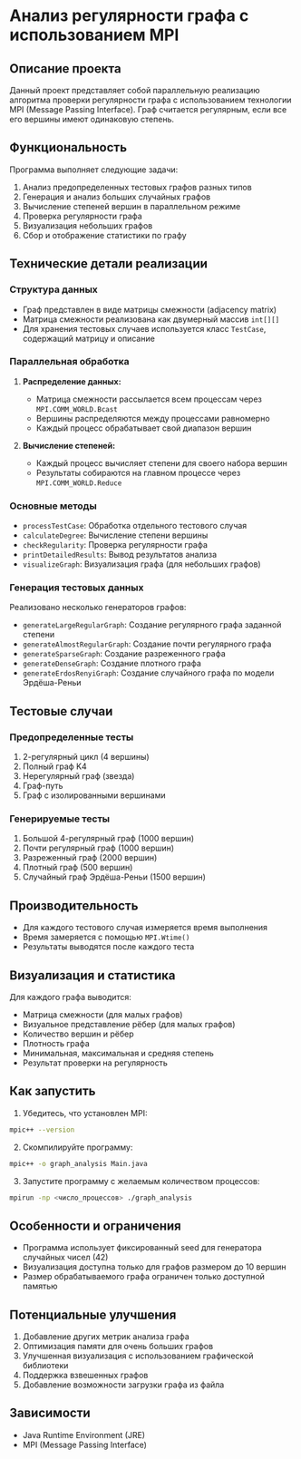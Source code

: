 # Анализ регулярности графа с использованием MPI

## Описание проекта
Данный проект представляет собой параллельную реализацию алгоритма проверки регулярности графа с использованием технологии MPI (Message Passing Interface). Граф считается регулярным, если все его вершины имеют одинаковую степень.

## Функциональность
Программа выполняет следующие задачи:
1. Анализ предопределенных тестовых графов разных типов
2. Генерация и анализ больших случайных графов
3. Вычисление степеней вершин в параллельном режиме
4. Проверка регулярности графа
5. Визуализация небольших графов
6. Сбор и отображение статистики по графу

## Технические детали реализации

### Структура данных
- Граф представлен в виде матрицы смежности (adjacency matrix)
- Матрица смежности реализована как двумерный массив `int[][]`
- Для хранения тестовых случаев используется класс `TestCase`, содержащий матрицу и описание

### Параллельная обработка
1. **Распределение данных:**
    - Матрица смежности рассылается всем процессам через `MPI.COMM_WORLD.Bcast`
    - Вершины распределяются между процессами равномерно
    - Каждый процесс обрабатывает свой диапазон вершин

2. **Вычисление степеней:**
    - Каждый процесс вычисляет степени для своего набора вершин
    - Результаты собираются на главном процессе через `MPI.COMM_WORLD.Reduce`

### Основные методы
- `processTestCase`: Обработка отдельного тестового случая
- `calculateDegree`: Вычисление степени вершины
- `checkRegularity`: Проверка регулярности графа
- `printDetailedResults`: Вывод результатов анализа
- `visualizeGraph`: Визуализация графа (для небольших графов)

### Генерация тестовых данных
Реализовано несколько генераторов графов:
- `generateLargeRegularGraph`: Создание регулярного графа заданной степени
- `generateAlmostRegularGraph`: Создание почти регулярного графа
- `generateSparseGraph`: Создание разреженного графа
- `generateDenseGraph`: Создание плотного графа
- `generateErdosRenyiGraph`: Создание случайного графа по модели Эрдёша-Реньи

## Тестовые случаи

### Предопределенные тесты
1. 2-регулярный цикл (4 вершины)
2. Полный граф K4
3. Нерегулярный граф (звезда)
4. Граф-путь
5. Граф с изолированными вершинами

### Генерируемые тесты
1. Большой 4-регулярный граф (1000 вершин)
2. Почти регулярный граф (1000 вершин)
3. Разреженный граф (2000 вершин)
4. Плотный граф (500 вершин)
5. Случайный граф Эрдёша-Реньи (1500 вершин)

## Производительность
- Для каждого тестового случая измеряется время выполнения
- Время замеряется с помощью `MPI.Wtime()`
- Результаты выводятся после каждого теста

## Визуализация и статистика
Для каждого графа выводится:
- Матрица смежности (для малых графов)
- Визуальное представление рёбер (для малых графов)
- Количество вершин и рёбер
- Плотность графа
- Минимальная, максимальная и средняя степень
- Результат проверки на регулярность

## Как запустить

1. Убедитесь, что установлен MPI:
```bash
mpic++ --version
```

2. Скомпилируйте программу:
```bash
mpic++ -o graph_analysis Main.java
```

3. Запустите программу с желаемым количеством процессов:
```bash
mpirun -np <число_процессов> ./graph_analysis
```

## Особенности и ограничения
- Программа использует фиксированный seed для генератора случайных чисел (42)
- Визуализация доступна только для графов размером до 10 вершин
- Размер обрабатываемого графа ограничен только доступной памятью

## Потенциальные улучшения
1. Добавление других метрик анализа графа
2. Оптимизация памяти для очень больших графов
3. Улучшенная визуализация с использованием графической библиотеки
4. Поддержка взвешенных графов
5. Добавление возможности загрузки графа из файла

## Зависимости
- Java Runtime Environment (JRE)
- MPI (Message Passing Interface)